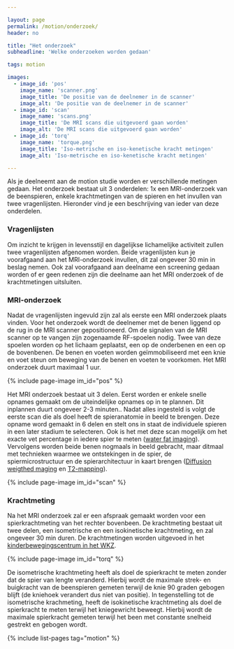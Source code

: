 ```yaml
---

layout: page
permalink: /motion/onderzoek/
header: no

title: "Het onderzoek"
subheadline: 'Welke onderzoeken worden gedaan'

tags: motion

images:
  - image_id: 'pos'
    image_name: 'scanner.png'
    image_title: 'De positie van de deelnemer in de scanner'
    image_alt: 'De positie van de deelnemer in de scanner' 
  - image_id: 'scan'
    image_name: 'scans.png'
    image_title: 'De MRI scans die uitgevoerd gaan worden'
    image_alt: 'De MRI scans die uitgevoerd gaan worden' 
  - image_id: 'torq'
    image_name: 'torque.png'
    image_title: 'Iso-metrische en iso-kenetische kracht metingen'
    image_alt: 'Iso-metrische en iso-kenetische kracht metingen' 

---
```


Als je deelneemt aan de motion studie worden er verschillende metingen gedaan. Het onderzoek bestaat uit 3 onderdelen: 1x een MRI-onderzoek van de beenspieren, enkele krachtmetingen van de spieren en het invullen van twee vragenlijsten. Hieronder vind je een beschrijving van ieder van deze onderdelen.

### Vragenlijsten

Om inzicht te krijgen in levensstijl en dagelijkse lichamelijke activiteit zullen twee vragenlijsten afgenomen worden. Beide vragenlijsten kun je voorafgaand aan het MRI-onderzoek invullen, dit zal ongeveer 30 min in beslag nemen. Ook zal voorafgaand aan deelname een screening gedaan worden of er geen redenen  zijn die deelname aan het MRI onderzoek of de krachtmetingen uitsluiten.

### MRI-onderzoek

Nadat de vragenlijsten ingevuld zijn zal als eerste een MRI onderzoek plaats vinden. Voor het onderzoek wordt de deelnemer met de benen liggend op de rug in de MRI scanner gepositioneerd. Om de signalen van de MRI scanner op te vangen zijn zogenaamde RF-spoelen nodig. Twee van deze spoelen worden op het lichaam geplaatst, een op de onderbenen en een op de bovenbenen. De benen en voeten worden geïmmobiliseerd met een knie en voet steun om beweging van de benen en voeten te voorkomen. Het MRI onderzoek duurt maximaal 1 uur.

{% include page-image im_id="pos" %}

Het MRI onderzoek  bestaat uit 3 delen. Eerst worden er enkele snelle opnames gemaakt om de uiteindelijke opnames op in te plannen. Dit inplannen duurt ongeveer 2-3 minuten.. Nadat alles ingesteld is volgt de eerste scan die als doel heeft de spieranatomie in beeld te brengen. Deze opname word gemaakt in 6 delen en stelt ons in staat de individuele spieren in een later stadium te selecteren. Ook is het met deze scan mogelijk om het exacte vet percentage in iedere spier te meten ([water fat imaging](https://www.muscle-atlas.org/methods/waterfat/)). Vervolgens worden beide benen nogmaals in beeld gebracht, maar ditmaal met technieken  waarmee we ontstekingen in de spier, de spiermicrostructuur en de spierarchitectuur in kaart brengen ([Diffusion weigthed maging](https://www.muscle-atlas.org/methods/diffusion/) en [T2-mapping](https://www.muscle-atlas.org/methods/t2mapping/)).

{% include page-image im_id="scan" %}

### Krachtmeting

Na het MRI onderzoek zal er een afspraak gemaakt worden voor een spierkrachtmeting van het rechter bovenbeen. De krachtmeting bestaat uit twee delen, een isometrische en een isokinetische krachtmeting, en zal ongeveer 30 min duren. De krachtmetingen worden uitgevoed in het [kinderbewegingscentrum in het WKZ](https://www.hetwkz.nl/nl/centrum/kinderbewegingscentrum).

{% include page-image im_id="torq" %}

De isometrische krachtmeting heeft als doel de spierkracht te meten zonder dat de spier van lengte veranderd. Hierbij wordt de maximale strek- en buigkracht van de beenspieren gemeten terwijl de knie 90 graden gebogen blijft (de kniehoek verandert dus niet van positie). In tegenstelling tot de isometrische krachmeting, heeft de isokinetische krachtmeting als doel de spierkracht te meten terwijl het kniegewricht beweegt. Hierbij wordt de maximale spierkracht gemeten terwijl het been met constante snelheid gestrekt en gebogen wordt.

{% include list-pages tag="motion" %}
